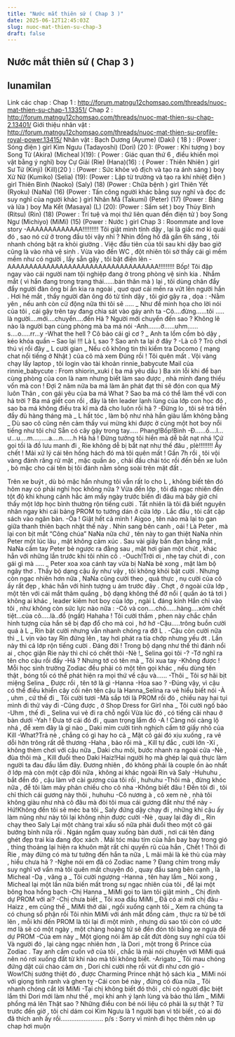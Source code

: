 ```yaml
---
title: "Nước mắt thiên sứ ( Chap 3 )"
date: 2025-06-12T12:45:03Z
slug: nuoc-mat-thien-su-chap-3
draft: false
---
```


## Nước mắt thiên sứ ( Chap 3 )

## lunamilan

Link các chap :
Chap 1 : http://forum.matngu12chomsao.com/threads/nuoc-mat-thien-su-chap-1.13351/
Chap 2 : http://forum.matngu12chomsao.com/threads/nuoc-mat-thien-su-chap-2.13401/
Giới thiệu nhân vật : http://forum.matngu12chomsao.com/threads/nuoc-mat-thien-su-profile-royal-power.13415/
Nhân vật : 
Bạch Dương (Ayume) (Daki) ( 18 ) : (Power : Sóng điện ) girl
Kim Ngưu (Tadayoshi) (Dori) (20 ): (Power : Khí tượng ) boy
Song Tử (Akira) (Micheal )(19): ( Power : Giác quan thứ 6 , điều khiển mọi vật bằng ý nghĩ) boy
Cự Giải (Rie) (Hana)(16) : ( Power : Thiên Nhiên ) girl
Sư Tử (Kinji) (Kill)(20 ) : (Power : Sức khỏe vô địch và tạo ra ánh sáng ) boy
Xử Nữ (Kumiko) (Selia) (19): (Power : Lập từ trường và tạo ra khí nhiệt điện ) girl
Thiên Bình (Naoko) (Saly) (18) (Power : Chữa bệnh ) girl
Thiên Yết (Ryoku) (NaNa) (16) (Power : Tấn công người khác bằng suy nghĩ và đọc đc suy nghĩ của người khác ) girl
Nhân Mã (Takumi) (Peter) (17) (Power : Băng và lửa ) boy
Ma Kết (Masaya) (L) (20): (Power : Sấm sét ) boy
Thủy Bình (Ritsu) (Rin) (18) (Power : Trí tuệ và mọi thứ liên quan đến điện tử ) boy
Song Ngư (Michiyo) (MiMi) (15) (Power : Nước ) girl
Chap 3 : Roommate and love story
-AAAAAAAAAAAAA!!!!!!!!!
 Tôi giật mình tỉnh dậy , lại là giấc mơ kì quái đó , sao nó cứ ở trong đầu tôi vậy nhỉ ? Nhìn đồng hồ đã gần 6h sáng , tôi nhanh chóng bật ra khỏi giường . Việc đầu tiên của tôi sau khi dậy bao giờ cũng là vào nhà vệ sinh . Vừa vào đến WC , đột nhiên tôi sờ thấy cái gì mềm mềm như có người , lấy sẵn gậy , tôi bật điện lên
-AAAAAAAAAAAAAAAAAAAAAAAAAAAAAAAAAAA!!!!!!!!!
 Bốp!
 Tôi đập ngay vào cái người nam tội nghiệp đang ở trong phòng vệ sinh kia . Nhắm mắt ( vì hắn đang trong trạng thái……bán thân mà ) lại , tôi dùng chân đẩy đẩy người đàn ông bí ẩn kia ra ngoài , quơ quơ cái mền ra vứt lên người hắn . Hơi hé mắt , thấy người đàn ông đó từ tỉnh dậy , tôi giơ gậy ra , dọa :
-Nằm yên , nếu anh còn cử động nữa thì tôi sẽ ….. _ Như để minh họa cho lời nói của tôi , cái gậy trên tay đang chìa sát vào gáy anh ta
-Cô….đừng……tôi ….. là người….mới….chuyển….đến
 Hả ? Người mới chuyển đến sao ? Không lẽ nào là người bạn cùng phòng mà ba má nói 
-Anh…….ờ……uhm……s….o…..rr…y 
-What the hell ? Cô bảo cái gì cơ ? _ Anh ta lồm cồm bò dậy , kéo khóa quần – Sao lại !!! Là L sao ? Sao anh ta lại ở đây ?
-Là cô ? Trò chơi thú vị rồi đây _ L cười gian _ Nếu cô không tin thì kiểm tra Docomo ( mạng chat nổi tiếng ở Nhật ) của cô mà xem
 Đúng rồi ! Tôi quên mất . Vội vàng chạy lấy laptop , tôi login vào tài khoản rinnie_babycute 
Mail của rinnie_babycute : From shiorin_xuki ( ba má yêu dấu ) Ba xin lỗi khi để bạn cùng phòng của con là nam nhưng biết làm sao được , nhà mình đang thiếu vốn mà con ! Đợi 2 năm nữa ba má làm ăn phát đạt thì sẽ đón con qua Mỹ luôn 
 Thân , con gái yêu của ba má
What ? Sao ba má có thể làm thế với con hả trời ? Ba má giết con rồi , đây là tên leader lạnh lùng của lớp con học đó , sao ba má không điều tra kĩ mà đã cho luôn rồi hả ?
-Đừng lo , tôi sẽ trả tiền đầy đủ hàng tháng mà _ L hất tóc , làm bộ như nhà hắn giàu lắm không bằng _ Dù sao cô cũng nên cảm thấy vui mừng khi được ở cùng một hot boy nổi tiếng như tôi chứ
 Sẵn có cây gậy trong tay…..
 Phang!Bốp!Binh
-Đ……ồ….l…ư…u….m………a….n……h 
 Há há ! Đừng tưởng tôi hiền mà dễ bắt nạt nhá !Cứ gọi tồi là đồ lưu manh đi , Rie không dễ bị bắt nạt như thế đâu , plè!!!!!!!!
 Ấy chết ! Mải xử lý cái tên hống hách đó mà tôi quên mất ! Gần 7h rồi , tôi vội vàng đánh răng rử mặt , mặc quần áo , chải đầu chải tóc rồi đến bến xe luôn , bỏ mặc cho cái tên bị tôi đánh nằm sõng soài trên mặt đất . 
 
 Trên xe buýt , dù bỏ mặc hắn nhưng tôi vẫn rất lo cho L , không biết tên đó hôm nay có phải nghỉ học không nữa ? 
 Vừa đến lớp , tôi đã ngạc nhiên đến tột độ khi khung cảnh hắc ám mấy ngày trước biến đi đâu mà bây giờ chỉ thấy một lớp học bình thường rộn tiếng cười . Tất nhiên là tôi đã biết nguyên nhân ngay khi cái bảng PROM to tướng dán ở cửa lớp . Lắc đầu , tôi cất cặp sách vào ngăn bàn.
-Òa !
 Giật hết cả mình ! Aigoo , tên nào mà lại to gan giữa thanh thiên bạch nhật thế này . Nhìn sang bên canh , oái ! Là Peter , mà lại con bịt mắt “Công chúa” NaNa nữa chứ , tên này to gan thiệt
 NaNa nhìn Peter một lúc lâu , mặt không cảm xúc . Sau vài giây bắn đạn bằng mắt , NaNa cầm tay Peter bẻ ngược ra đằng sau , mặt hơi gian một chút , khác hẳn với những lần trước khi tôi nhìn cô . 
-Ouch!Trời ơi , nhẹ tay chút đi , con gái gì mà ….. _ Peter xoa xoa cánh tay vừa bị NaNa bẻ xong , mặt làm bộ ngây thơ . Thấy bộ dạng cậu ấy như vậy , tôi không khỏi bật cười . Nhưng còn ngạc nhiên hơn nữa , NaNa cũng cười theo , quả thực , nụ cười của cô ấy rất đẹp , khác hẳn với hình tượng u ám trước đây .
 Chợt , ở ngoài cửa lớp , một tên với cái mắt thâm quầng , bộ dạng không thể đỡ nổi ( quần áo tả tơi ) không ai khác , leader kiêm hot boy của lớp , ngài L đáng kính
 Hắn chỉ vào tôi , như không còn sức lực nào nữa :
-Cô và con….chó……hàng….xóm chết tiệt…của cô…..là..đồ (ngất)
 Hahaha ! Tôi cười thầm , phen này chắc chắn hình tượng của hắn sẽ bị đạp đổ cho mà coi , hớ hớ
-Cậu…..trông buồn cười quá à L _ Rin bật cười nhưng vẫn nhanh chóng ra đỡ L .
-Cậu còn cười nữa thì _ L vịn vào tay Rin đứng lên , tay hơi phát ra tia chớp nhưng yếu ớt .
 Lần này thì cả lớp rộn tiếng cười . Đáng đời ! Trong bộ dạng như thế thì đánh nổi ai , chọc giận Rie này thì chỉ có chết thôi
-Nè !_ Selina gọi tôi
-?
-Tớ nghĩ ra tên cho cậu rồi đấy
-Hả ? Nhưng tớ có tên mà _ Tôi xua tay
-Không được ! Mỗi học sinh trường Zodiac đều phải có một tên gọi khác , nếu dùng tên thật , bóng tối có thể phát hiện ra mọi thứ về cậu và……
-Thôi _ Tôi sợ hãi bịt miệng Selina _ Được rồi , tên tớ là gì
-Hanna
-Hoa sao ?
-Đúng vậy, vì cậu có thể điều khiển cây cối nên tên cậu là Hanna_Selina ra vẻ hiểu biết nói
-À , uhm , cứ thế đi _ Tôi cười tươi
-Mà sắp tới là PROM rồi đó , chiều nay hai tụi mình đi thử váy đi
-Cũng được , ở Shop Dress for Girl nha _ Tôi cười ngố bảo
-Uhm , thế đi _ Selina vui vẻ đi ra chỗ ngồi
 Vừa lúc đó , có tiếng cãi nhau ở bàn dưới
-Yah ! Đưa tớ cái đó đi , quan trọng lắm đó
-A ! Càng nói càng lộ nhá , để xem đây là gì nào _ Daki mỉm cười tinh nghịch cầm tờ giấy nhỏ của Kill
-What?Trả nè , chẳng có gì hay ho cả _ Mặt cô gái đó xịu xuống , ra vẻ dỗi hờn trông rất dễ thương
-Haha , bảo rồi mà _ Kill tự đắc , cười lớn 
-Xí , không thèm chơi với cậu nữa _ Daki chu môi, bước nhanh ra ngoài cửa
-Nè , đùa thôi mà _ Kill đuổi theo Daki
 Haiz!Hai người họ mà ghép lại quả thực làm người ta đau đầu lắm đây.
Đương nhiên , đó không phải là couple ồn ào nhất ở lớp mà còn một cặp đôi nữa , không ai khác ngoài Rin và Saly
-Huhuhu , bắt đền đó , cậu làm vỡ cài gương của tôi rồi , huhuhu
-Thôi mà , đừng khóc nữa , để tôi làm máy phản chiếu cho cô nha
-Không biết đâu ! Đền tôi đi , tôi chỉ thích cái gương này thôi , huhuhu
-Cô nương à , cô xem nè , nhà tôi không giàu như nhà cô đâu mà đòi tôi mua cái gương đắt như thế này
-Hứ!Không đền tôi sẽ méc ba tôi _ Saly đứng dậy chạy đi , những khi cậu ấy làm nũng như này tôi lại không nhịn được cười
-Nè , quay lại đây đi _ Rin chạy theo Saly
 Lại một chàng trai xấu số nữa phải đuổi theo một cô gái bướng bỉnh nữa rồi . Ngán ngẩm quay xuống bàn dưới , nơi cái tên đáng ghét đẹp trai kia đang đọc xách . Mái tóc màu tím của hắn bay bay trong gió , thỉng thoảng lại hiện ra khuôn mặt rất chi quyến rũ của hắn , Chết ! Thôi đi Rie , mày đừng có mà tư tưởng đến hắn ta nữa , L mãi mãi là kẻ thù của mày , hiểu chưa hả ?
-Nghe nói em đã có Zodiac name ?
 Đang chìm trong mấy suy nghĩ vớ vẩn mà tôi quên mất chuyện đó , quay đầu sang bên cạnh , là Micheal 
-Dạ , vâng ạ _ Tôi cười ngượng
-Hanna , tên hay lắm _ Nói xong , Micheal lại một lần nữa biến mất trong sự ngạc nhiên của tôi , để lại một bông hoa hồng bạch
-Chị Hanna _ MiMi gọi to làm tôi giật mình _ Chị định dự PROM với ai?
-Chị chưa biết _ Tôi xoa đầu MiMi _ Đã có ai mời chị đâu 
-Haizz , em cũng thế _ MiMi thở dài , ngồi xuống cạnh tôi _ Xem ra chúng ta có chung số phận rồi
 Tôi nhìn MiMi với ánh mắt đồng cảm , thực ra từ bé tới lên , mỗi khi đến PROM là tôi lại đi một mình , nhưng dù sao tôi còn có ước mơ là sẽ có một ngày , một chàng hoàng tử sẽ đến đón tôi bằng xe ngựa để dự PROM
-Của em này _ Một giọng nói ấm áp cắt đứt dòng suy nghĩ của tôi
 Và người đó , lại càng ngạc nhiên hơn , là Dori , một trong 6 Prince của Zodiac . Tay anh cầm cuốn vở của tôi , chắc là mải nói chuyện với MiMi quá nên nó rơi xuống đất từ khi nào mà tôi không biết.
-Arigato _ Tôi mau chóng đứng dật cúi chào cảm ơn , Dori chỉ cười nhẹ rồi vút đi như cơn gió
-Wow!Chị sướng thiệt đó , được Charming Prince nhặt hộ sách kìa _ MiMi nói với giọng tinh ranh và ghen tỵ
-Cái con bé này , đừng có đùa nữa _ Tôi nhanh chóng cắt lời MiMi
-Tại chị không biết đó thôi , chỉ có người đặc biệt lắm thì Dori mới làm như thế , mọi khi anh ý lạnh lùng và bảo thủ lắm _ MiMi phồng má lên
 Thật sao ? Những điều con bé nói liệu có phải là sự thật ? Từ trước đến giờ , tôi chỉ dám coi Kim Ngưu là 1 người bạn vì tôi biết , có ai đó đã thích anh ấy rồi……………………
p/s : Sorry vì mình đi học thêm nên up chap hơi muộn